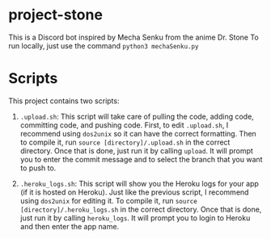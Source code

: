 # project-stone
This is a Discord bot inspired by Mecha Senku from the anime Dr. Stone
To run locally, just use the command ```python3 mechaSenku.py```

# Scripts
This project contains two scripts:
1) ```.upload.sh```:  This script will take care of pulling the code, adding code, committing code, and pushing code.
                      First, to edit ```.upload.sh```, I recommend using ``dos2unix`` so it can have the correct formatting. Then to compile it, run ```source [directory]/.upload.sh``` in the correct directory. Once that is done, just run it by calling ``upload``. It will prompt you to enter the commit message and to select the branch that you want to push to.

2) ```.heroku_logs.sh```: This script will show you the Heroku logs for your app (if it is hosted on Heroku). Just like the previous script, I recommend using ``dos2unix`` for editing                            it. To compile it, run ```source [directory]/.heroku_logs.sh``` in the correct directory. Once that is done, just run it by calling ``heroku_logs``. It will                             prompt you to login to Heroku and then enter the app name.

